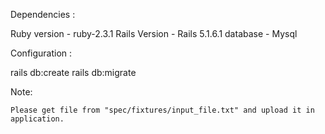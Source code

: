 Dependencies :

  Ruby version - ruby-2.3.1
  Rails Version - Rails 5.1.6.1
  database - Mysql

Configuration :

  rails db:create
  rails db:migrate
  
 Note:
    
    Please get file from "spec/fixtures/input_file.txt" and upload it in application.


